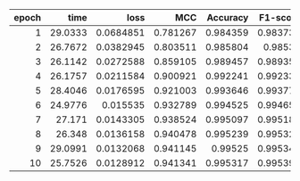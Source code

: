 |   epoch |    time |      loss |      MCC |   Accuracy |   F1-score |
|--------:|--------:|----------:|---------:|-----------:|-----------:|
|       1 | 29.0333 | 0.0684851 | 0.781267 |   0.984359 |   0.983735 |
|       2 | 26.7672 | 0.0382945 | 0.803511 |   0.985804 |   0.98534  |
|       3 | 26.1142 | 0.0272588 | 0.859105 |   0.989457 |   0.989356 |
|       4 | 26.1757 | 0.0211584 | 0.900921 |   0.992241 |   0.992335 |
|       5 | 28.4046 | 0.0176595 | 0.921003 |   0.993646 |   0.993778 |
|       6 | 24.9776 | 0.015535  | 0.932789 |   0.994525 |   0.994655 |
|       7 | 27.171  | 0.0143305 | 0.938524 |   0.995097 |   0.995182 |
|       8 | 26.348  | 0.0136158 | 0.940478 |   0.995239 |   0.995325 |
|       9 | 29.0991 | 0.0132068 | 0.941145 |   0.99525  |   0.995348 |
|      10 | 25.7526 | 0.0128912 | 0.941341 |   0.995317 |   0.995399 |